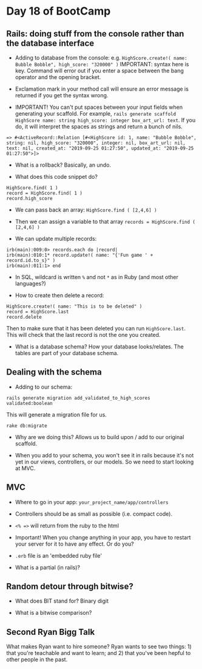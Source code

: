 # Day 18 of BootCamp


## Rails: doing stuff from the console rather than the database interface

- Adding to database from the console: e.g. `HighScore.create!( name: Bubble Bobble", high_score: "320000" )` IMPORTANT: syntax here is key. Command will error out if you enter a space between the bang operator and the opening bracket.

- Exclamation mark in your method call will ensure an error message is returned if you get the syntax wrong.

- IMPORTANT! You can't put spaces between your input fields when generating your scaffold. For example, `rails generate scaffold HighScore name: string high_score: integer box_art_url: text`. If you do, it will interpret the spaces as strings and return a bunch of nils.

```
=> #<ActiveRecord::Relation [#<HighScore id: 1, name: "Bubble Bobble", string: nil, high_score: "320000", integer: nil, box_art_url: nil, text: nil, created_at: "2019-09-25 01:27:50", updated_at: "2019-09-25 01:27:50">]>
```

- What is a rollback? Basically, an undo. 

- What does this code snippet do? 

```
HighScore.find( 1 )
record = HighScore.find( 1 )
record.high_score
```

- We can pass back an array: `HighScore.find ( [2,4,6] )`
- Then we can assign a variable to that array `records = HighScore.find ( [2,4,6] )`


- We can update multiple records: 

```
irb(main):009:0> records.each do |record|
irb(main):010:1* record.update!( name: "{'Fun game ' + record.id.to_s}" )
irb(main):011:1> end
```

- In SQL, wildcard is written `%` and not `*` as in Ruby (and most other languages?)

- How to create then delete a record:
```
HighScore.create!( name: "This is to be deleted" )
record = HighScore.last
record.delete
```
Then to make sure that it has been deleted you can run `HighScore.last`. This will check that the last record is not the one you created.


- What is a database schema? How your database looks/relates. The tables are part of your database schema.

## Dealing with the schema

- Adding to our schema: 

`rails generate migration add_validated_to_high_scores validated:boolean`

This will generate a migration file for us.

`rake db:migrate`

- Why are we doing this? Allows us to build upon / add to our original scaffold.

- When you add to your schema, you won't see it in rails because it's not yet in our views, controllers, or our models. So we need to start looking at MVC.

## MVC

- Where to go in your app: `your_project_name/app/controllers`

- Controllers should be as small as possible (i.e. compact code). 

- `<% =>` will return from the ruby to the html

- Important! When you change anything in your app, you have to restart your server for it to have any effect. Or do you?

- `.erb` file is an 'embedded ruby file'

- What is a partial (in rails)? 

## Random detour through bitwise?

- What does BIT stand for? Binary digit

- What is a bitwise comparison?


## Second Ryan Bigg Talk

What makes Ryan want to hire someone?
Ryan wants to see two things: 1) that you're teachable and want to learn; and 2) that you've been hepful to other people in the past.





